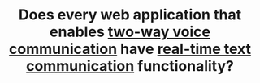 ---
title: Does every web application that enables [two-way voice communication](#two-way-voice-communication-web-application) have [real-time text communication](#real-time-text-communication-rtt) functionality?
---